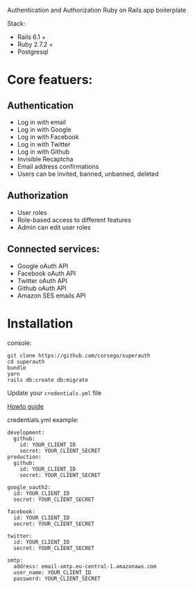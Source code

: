 Authentication and Authorization Ruby on Rails app boilerplate 

Stack:

* Rails 6.1 +
* Ruby 2.7.2 + 
* Postgresql

# Core featuers:

## Authentication

* Log in with email
* Log in with Google
* Log in with Facebook
* Log in with Twitter
* Log in with Github
* Invisible Recaptcha
* Email address confirmations
* Users can be invited, banned, unbanned, deleted

## Authorization

* User roles
* Role-based access to different features
* Admin can edit user roles

## Connected services:

* Google oAuth API
* Facebook oAuth API
* Twitter oAuth API
* Github oAuth API
* Amazon SES emails API

# Installation

console:
```
git clone https://github.com/corsego/superauth
cd superauth
bundle
yarn
rails db:create db:migrate
```

Update your `credentials.yml` file

[Howto guide](https://blog.corsego.com/ruby-on-rails-6-credentials-tldr)

credentials.yml example:
```
development:
  github:
    id: YOUR_CLIENT_ID
    secret: YOUR_CLIENT_SECRET
production:
  github:
    id: YOUR_CLIENT_ID
    secret: YOUR_CLIENT_SECRET

google_oauth2:
  id: YOUR_CLIENT_ID
  secret: YOUR_CLIENT_SECRET

facebook:
  id: YOUR_CLIENT_ID
  secret: YOUR_CLIENT_SECRET

twitter:
  id: YOUR_CLIENT_ID
  secret: YOUR_CLIENT_SECRET

smtp:
  address: email-smtp.eu-central-1.amazonaws.com
  user_name: YOUR_CLIENT_ID
  password: YOUR_CLIENT_SECRET
```
